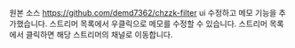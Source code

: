 원본 소스 https://github.com/demd7362/chzzk-filter 
ui 수정하고 메모 기능을 추가했습니다.
스트리머 목록에서 우클릭으로 메모를 수정할 수 있습니다.
스트리머 목록에서 클릭하면 해당 스트리머의 채널로 이동합니다.

